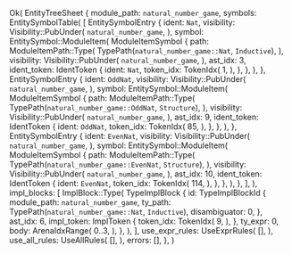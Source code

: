 Ok(
    EntityTreeSheet {
        module_path: `natural_number_game`,
        symbols: EntitySymbolTable(
            [
                EntitySymbolEntry {
                    ident: `Nat`,
                    visibility: Visibility::PubUnder(
                        `natural_number_game`,
                    ),
                    symbol: EntitySymbol::ModuleItem(
                        ModuleItemSymbol {
                            path: ModuleItemPath::Type(
                                TypePath(`natural_number_game::Nat`, `Inductive`),
                            ),
                            visibility: Visibility::PubUnder(
                                `natural_number_game`,
                            ),
                            ast_idx: 3,
                            ident_token: IdentToken {
                                ident: `Nat`,
                                token_idx: TokenIdx(
                                    1,
                                ),
                            },
                        },
                    ),
                },
                EntitySymbolEntry {
                    ident: `OddNat`,
                    visibility: Visibility::PubUnder(
                        `natural_number_game`,
                    ),
                    symbol: EntitySymbol::ModuleItem(
                        ModuleItemSymbol {
                            path: ModuleItemPath::Type(
                                TypePath(`natural_number_game::OddNat`, `Structure`),
                            ),
                            visibility: Visibility::PubUnder(
                                `natural_number_game`,
                            ),
                            ast_idx: 9,
                            ident_token: IdentToken {
                                ident: `OddNat`,
                                token_idx: TokenIdx(
                                    85,
                                ),
                            },
                        },
                    ),
                },
                EntitySymbolEntry {
                    ident: `EvenNat`,
                    visibility: Visibility::PubUnder(
                        `natural_number_game`,
                    ),
                    symbol: EntitySymbol::ModuleItem(
                        ModuleItemSymbol {
                            path: ModuleItemPath::Type(
                                TypePath(`natural_number_game::EvenNat`, `Structure`),
                            ),
                            visibility: Visibility::PubUnder(
                                `natural_number_game`,
                            ),
                            ast_idx: 10,
                            ident_token: IdentToken {
                                ident: `EvenNat`,
                                token_idx: TokenIdx(
                                    114,
                                ),
                            },
                        },
                    ),
                },
            ],
        ),
        impl_blocks: [
            ImplBlock::Type(
                TypeImplBlock {
                    id: TypeImplBlockId {
                        module_path: `natural_number_game`,
                        ty_path: TypePath(`natural_number_game::Nat`, `Inductive`),
                        disambiguator: 0,
                    },
                    ast_idx: 6,
                    impl_token: ImplToken {
                        token_idx: TokenIdx(
                            9,
                        ),
                    },
                    ty_expr: 0,
                    body: ArenaIdxRange(
                        0..3,
                    ),
                },
            ),
        ],
        use_expr_rules: UseExprRules(
            [],
        ),
        use_all_rules: UseAllRules(
            [],
        ),
        errors: [],
    },
)